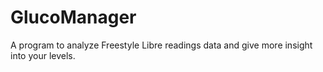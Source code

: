 # GlucoManager
A program to analyze Freestyle Libre readings data and give more insight into your levels. 
